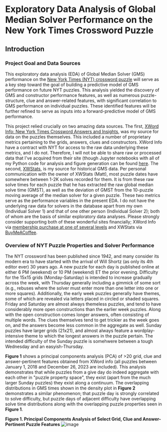 # Exploratory Data Analysis of Global Median Solver Performance on the New York Times Crossword Puzzle
## Introduction
### Project Goal and Data Sources
This exploratory data analysis (EDA) of Global Median Solver (GMS) performance on the [New York Times (NYT) crossword puzzle](https://www.nytimes.com/crosswords) will serve as a key step toward the goal of building a predictive model of GMS performance on future NYT puzzles. This analysis yielded the discovery of GMS and constructor performance features, as well as numerous puzzle-structure, clue and answer-related features, with significant correlation to GMS performance on individual puzzles. These identified features will be further refined to serve as inputs into a forward-predictive model of GMS performance. 

This project relied crucially on two amazing data sources. The first, [XWord Info: New York Times Crossword Answers and Insights](https://www.xwordinfo.com/), was my source for data on the puzzles themselves. This included a number of proprietary metrics pertaining to the grids, answers, clues and constructors. XWord Info have a contract with NYT for access to the raw data underlying these metrics, and I do not. Therefore, I will not be able to share raw or processed data that I've acquired from their site (though Jupyter notebooks with all of my Python code for analysis and figure generation can be found [here](https://github.com/ursus-maritimus-714/NYT-XWord-EDA-Global-Median-Solver/tree/main/notebooks). The second, [XWStats](xwstats.com), is my source for historical GMS data. Per personal communication with the owner of XWStats (Matt), most puzzle dates have somewhere between 1-2K solves recorded for them. It is from these raw solve times for each puzzle that he has extracted the raw global median solve time (GMST), as well as the deviation of GMST from the 10-puzzle moving average of the median solver for a given puzzle. These two metrics serve as the performance variables in the present EDA. I do not have the underlying raw data for solvers in the database apart from my own (Individual Solver 1) and that of one other person (Individual Solver 2); both of whom are the basis of similar exploratory data analyses. Please strongly consider supporting both of these wonderful sites financially; XWord Info via [membership purchase at one of several levels](https://www.xwordinfo.com/Pay) and XWStats via [BuyMeACoffee](https://www.buymeacoffee.com/xwstats). 

### Overview of NYT Puzzle Properties and Solver Performance
The NYT crossword has been published since 1942, and many consider its modern era to have started with the arrival of Will Shortz (as only its 4th editor ever) 30 years ago. A new puzzle for each day is published online at either 6 PM (weekend) or 10 PM (weekend) ET the prior evening. Difficulty for the 15x15 grids (Monday-Saturday) is intended to increase gradually across the week, with Thursday generally including a gimmick of some sort (e.g., rebuses where the solver must enter more than one letter into one or more squares). Additionally, the early week puzzles generally have themes, some of which are revealed via letters placed in circled or shaded squares. Friday and Saturday are almost always themeless puzzles, and tend to have considerably more open constructions than the earlier week puzzles. Along with the open construction comes longer answers, often consisting of multiple words. The clues themselves tend to get trickier as the week goes on, and the answers become less common in the aggregate as well. Sunday puzzles have larger grids (21x21), and almost always feature a wordplay-intensive theme to which the longest answers in the puzzle pertain. The intended difficulty of the Sunday puzzle is somehwere between a tough Wednesday and an easyish-Thursday. 

**Figure 1** shows a principal components analysis (PCA) of >20 grid, clue and answer-pertinent features obtained from XWord info (all puzzles between January 1, 2018 and December 26, 2023 are included). This analysis demonstrates that while puzzles from a give day do indeed aggregate with each other in "puzzle property space", they exist (apart from the much larger Sunday puzzles) they exist along a continuum. The overlapping distributions in GMS times shown in the density plot in **Figure 2** demonstrates a similar phenomenon; that puzzle day is strongly correlated to solve difficulty, but puzzle days of adjacent difficulty have overlapping solve time distributions along with the overlapping puzzle properties seen in **Figure 1**.

**Figure 1. Principal Components Analysis of Select Grid, Clue and Answer-Pertinent Puzzle Features**
![image](https://github.com/ursus-maritimus-714/NYT-XWord-EDA-Global-Median-Solver/assets/90933302/66c3d59f-e4c4-432b-9122-c935128edc3b)




